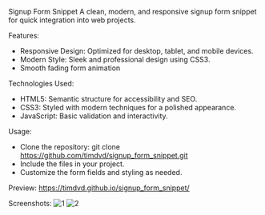 Signup Form Snippet
A clean, modern, and responsive signup form snippet for quick integration into web projects.

Features:
 - Responsive Design: Optimized for desktop, tablet, and mobile devices.
 - Modern Style: Sleek and professional design using CSS3.
 - Smooth fading form animation
   
Technologies Used:
 - HTML5: Semantic structure for accessibility and SEO.
 - CSS3: Styled with modern techniques for a polished appearance.
 - JavaScript: Basic validation and interactivity.
   
Usage:
 - Clone the repository: git clone https://github.com/timdvd/signup_form_snippet.git  
 - Include the files in your project.
 - Customize the form fields and styling as needed.

Preview:
https://timdvd.github.io/signup_form_snippet/

Screenshots:
![1](https://github.com/user-attachments/assets/e1ce1ae6-30a6-4e27-9899-49ed877b5575)
![2](https://github.com/user-attachments/assets/12f9db10-0835-4ed3-8951-dc17d080e989)
